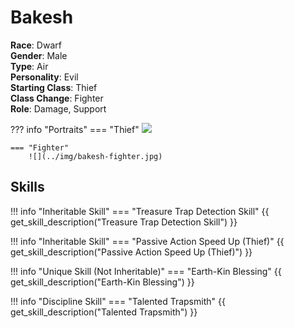 # Bakesh

**Race**: Dwarf  
**Gender**: Male  
**Type**: Air  
**Personality**: Evil  
**Starting Class**: Thief  
**Class Change**: Fighter  
**Role**: Damage, Support

??? info "Portraits"
    === "Thief"
        ![](../img/bakesh-thief.jpg)

    === "Fighter"
        ![](../img/bakesh-fighter.jpg)

## Skills

!!! info "Inheritable Skill"
    === "Treasure Trap Detection Skill"
        {{ get_skill_description("Treasure Trap Detection Skill") }}

!!! info "Inheritable Skill"
    === "Passive Action Speed Up (Thief)"
        {{ get_skill_description("Passive Action Speed Up (Thief)") }}        

!!! info "Unique Skill (Not Inheritable)"
    === "Earth-Kin Blessing"
        {{ get_skill_description("Earth-Kin Blessing") }}
        
!!! info "Discipline Skill"
    === "Talented Trapsmith"
        {{ get_skill_description("Talented Trapsmith") }}
